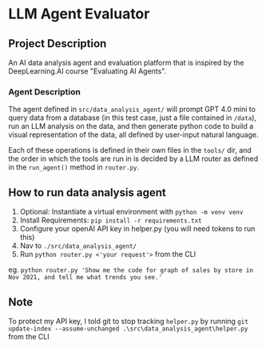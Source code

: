 # LLM Agent Evaluator 

## Project Description
An AI data analysis agent and evaluation platform that is inspired by the DeepLearning.AI course "Evaluating AI Agents".

### Agent Description
The agent defined in `src/data_analysis_agent/` will prompt GPT 4.0 mini to query data from a database (in this test case, just a file contained in `/data`), run an LLM analysis on the data, and then generate python code to build a visual representation of the data, all defined by user-input natural language.

Each of these operations is defined in their own files in the `tools/` dir, and the order in which the tools are run in is decided by a LLM router as defined in the `run_agent()` method in `router.py`.

## How to run data analysis agent
 1) Optional: Instantiate a virtual environment with `python -m venv venv`
 2) Install Requirements: `pip install -r requirements.txt`
 3) Configure your openAI API key in helper.py (you will need tokens to run this)
 3) Nav to `./src/data_analysis_agent/`
 4) Run `python router.py <'your request'>` from the CLI

 eg. `python router.py 'Show me the code for graph of sales by store in Nov 2021, and tell me what trends you see.'`

## Note
To protect my API key, I told git to stop tracking `helper.py` by running `git update-index --assume-unchanged .\src\data_analysis_agent\helper.py` from the CLI